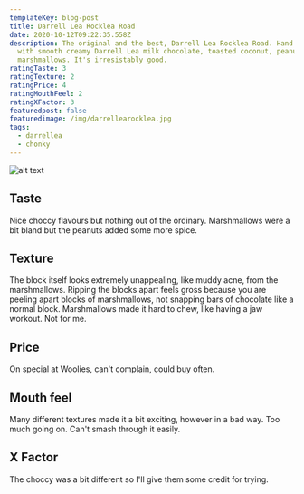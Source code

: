 ```yaml
---
templateKey: blog-post
title: Darrell Lea Rocklea Road
date: 2020-10-12T09:22:35.558Z
description: The original and the best, Darrell Lea Rocklea Road. Hand crafted
  with smooth creamy Darrell Lea milk chocolate, toasted coconut, peanuts and
  marshmallows. It's irresistably good.
ratingTaste: 3
ratingTexture: 2
ratingPrice: 4
ratingMouthFeel: 2
ratingXFactor: 3
featuredpost: false
featuredimage: /img/darrellearocklea.jpg
tags:
  - darrellea
  - chonky
---
```

![alt text](/img/darrellearocklea.jpg)

## Taste
Nice choccy flavours but nothing out of the ordinary. Marshmallows were a bit bland but the peanuts added some more spice. 

## Texture
The block itself looks extremely unappealing, like muddy acne, from the marshmallows. Ripping the blocks apart feels gross because you are peeling apart blocks of marshmallows, not snapping bars of chocolate like a normal block. Marshmallows made it hard to chew, like having a jaw workout. Not for me.

## Price
On special at Woolies, can't complain, could buy often.

## Mouth feel
Many different textures made it a bit exciting, however in a bad way. Too much going on. Can't smash through it easily.

## X Factor
The choccy was a bit different so I'll give them some credit for trying.